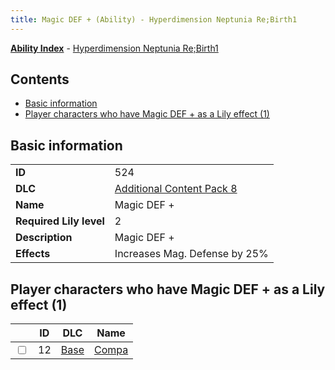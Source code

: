 ```yaml
---
title: Magic DEF + (Ability) - Hyperdimension Neptunia Re;Birth1
---
```


[**Ability Index**](/neptunia/rb1/ability/index.html) - [Hyperdimension Neptunia Re;Birth1](/neptunia/rb1)

## Contents

- [Basic information](#basic-information)
- [Player characters who have Magic DEF + as a Lily effect (1)](#player-characters-who-have-magic-def-as-a-lily-effect-1)

## Basic information

|   |   |
| -- | -- |
| **ID** | 524 |
| **DLC** | [Additional Content Pack 8](/neptunia/rb1/dlc/17-pack8.html) |
| **Name** | Magic DEF + |
| **Required Lily level** | 2 |
| **Description** | Magic DEF + |
| **Effects** | Increases Mag. Defense by 25% |


## Player characters who have Magic DEF + as a Lily effect (1)

|    | ID | DLC | Name |
| -- | -- | --- | ---- |
| <input type="checkbox" id="rb1-player-1-12" class="trackbox" /> | 12 | [Base](/neptunia/rb1/dlc/1-base.html) | [Compa](/neptunia/rb1/player/1-12-compa.html) |
